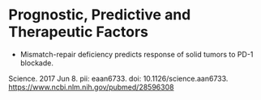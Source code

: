 # Prognostic, Predictive and Therapeutic Factors

* Mismatch-repair deficiency predicts response of solid tumors to PD-1 blockade.

Science. 2017 Jun 8. pii: eaan6733. doi: 10.1126/science.aan6733. https://www.ncbi.nlm.nih.gov/pubmed/28596308




